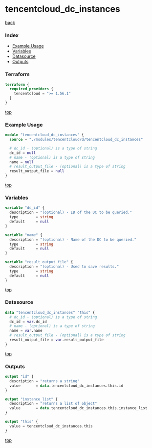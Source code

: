 # tencentcloud_dc_instances

[back](../tencentcloud.md)

### Index

- [Example Usage](#example-usage)
- [Variables](#variables)
- [Datasource](#datasource)
- [Outputs](#outputs)

### Terraform

```terraform
terraform {
  required_providers {
    tencentcloud = ">= 1.56.1"
  }
}
```

[top](#index)

### Example Usage

```terraform
module "tencentcloud_dc_instances" {
  source = "./modules/tencentcloud/d/tencentcloud_dc_instances"

  # dc_id - (optional) is a type of string
  dc_id = null
  # name - (optional) is a type of string
  name = null
  # result_output_file - (optional) is a type of string
  result_output_file = null
}
```

[top](#index)

### Variables

```terraform
variable "dc_id" {
  description = "(optional) - ID of the DC to be queried."
  type        = string
  default     = null
}

variable "name" {
  description = "(optional) - Name of the DC to be queried."
  type        = string
  default     = null
}

variable "result_output_file" {
  description = "(optional) - Used to save results."
  type        = string
  default     = null
}
```

[top](#index)

### Datasource

```terraform
data "tencentcloud_dc_instances" "this" {
  # dc_id - (optional) is a type of string
  dc_id = var.dc_id
  # name - (optional) is a type of string
  name = var.name
  # result_output_file - (optional) is a type of string
  result_output_file = var.result_output_file
}
```

[top](#index)

### Outputs

```terraform
output "id" {
  description = "returns a string"
  value       = data.tencentcloud_dc_instances.this.id
}

output "instance_list" {
  description = "returns a list of object"
  value       = data.tencentcloud_dc_instances.this.instance_list
}

output "this" {
  value = tencentcloud_dc_instances.this
}
```

[top](#index)
